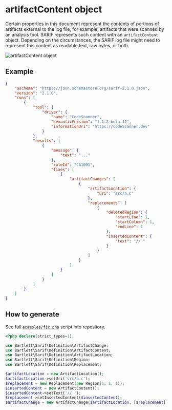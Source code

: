 <!-- markdownlint-disable MD013 -->
# artifactContent object

Certain properties in this document represent the contents of portions of artifacts external to the log file,
for example, artifacts that were scanned by an analysis tool. SARIF represents such content with an `artifactContent` object.
Depending on the circumstances, the SARIF log file might need to represent this content as readable text, raw bytes, or both.

![artifactContent object](../assets/images/reference-artifact-content.graphviz.svg)

## Example

```json
{
    "$schema": "https://json.schemastore.org/sarif-2.1.0.json",
    "version": "2.1.0",
    "runs": [
        {
            "tool": {
                "driver": {
                    "name": "CodeScanner",
                    "semanticVersion": "1.1.2-beta.12",
                    "informationUri": "https://codeScanner.dev"
                }
            },
            "results": [
                {
                    "message": {
                        "text": "..."
                    },
                    "ruleId": "CA1001",
                    "fixes": [
                        {
                            "artifactChanges": [
                                {
                                    "artifactLocation": {
                                        "uri": "src/a.c"
                                    },
                                    "replacements": [
                                        {
                                            "deletedRegion": {
                                                "startLine": 1,
                                                "startColumn": 1,
                                                "endLine": 1
                                            },
                                            "insertedContent": {
                                                "text": "// "
                                            }
                                        }
                                    ]
                                }
                            ]
                        }
                    ]
                }
            ]
        }
    ]
}
```

## How to generate

See full [`examples/fix.php`][example-script] script into repository.

[example-script]: https://github.com/llaville/sarif-php-sdk/blob/master/examples/fix.php

```php
<?php declare(strict_types=1);

use Bartlett\Sarif\Definition\ArtifactChange;
use Bartlett\Sarif\Definition\ArtifactContent;
use Bartlett\Sarif\Definition\ArtifactLocation;
use Bartlett\Sarif\Definition\Region;
use Bartlett\Sarif\Definition\Replacement;

$artifactLocation = new ArtifactLocation();
$artifactLocation->setUri('src/a.c');
$replacement = new Replacement(new Region(1, 1, 1));
$insertedContent = new ArtifactContent();
$insertedContent->setText('// ');
$replacement->setInsertedContent($insertedContent);
$artifactChange = new ArtifactChange($artifactLocation, [$replacement]);

```
